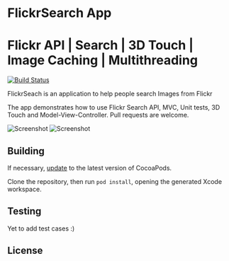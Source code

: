 # FlickrSearch App
Flickr API | Search | 3D Touch | Image Caching | Multithreading
====

[![Build Status](https://travis-ci.org/suhailrashidbhat/FlickrSearchAT.png)](https://travis-ci.org/suhailrashidbhat/FlickrSearchAT/builds)

FlickrSeach is an application to help people search Images from Flickr

The app demonstrates how to use Flickr Search API, MVC, Unit tests, 3D Touch and Model-View-Controller. Pull requests are welcome. 

![Screenshot](https://raw.github.com/suhailrashidbhat/FlickrSearchAT/master/Screenshots/SS4.png)
![Screenshot](https://raw.github.com/suhailrashidbhat/FlickrSearchAT/master/Screenshots/SS3.png)

Building 
----------------

If necessary, [update](http://guides.cocoapods.org/using/getting-started.html#updating-cocoapods) to the latest version of CocoaPods.

Clone the repository, then run `pod install`, opening the generated Xcode workspace. 

Testing
----------------

Yet to add test cases :) 

License
----------------

